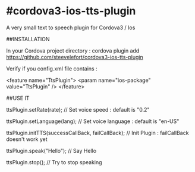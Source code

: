 #cordova3-ios-tts-plugin
=======================

A very small text to speech plugin for Cordova3 / Ios


##INSTALLATION

In your Cordova project directory : 
cordova plugin add https://github.com/steevelefort/cordova3-ios-tts-plugin

Verify if you config.xml file contains :

&lt;feature name="TtsPlugin"&gt;
	    &lt;param name="ios-package" value="TtsPlugin" /&gt;
&lt;/feature&gt;

##USE IT

ttsPlugin.setRate(rate); // Set voice speed : default is "0.2"

ttsPlugin.setLanguage(lang); // Set voice language : default is "en-US"

ttsPlugin.initTTS(successCallBack, failCallBack); // Init Plugin : failCallBack doesn't work yet

ttsPlugin.speak("Hello"); // Say Hello

ttsPlugin.stop(); // Try to stop speaking
